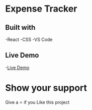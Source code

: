 # Expense Tracker

## Built with

-React
-CSS
-VS Code

## Live Demo

-[Live Demo](https://surajbasnet-developer.github.io/ProgrammingJokes)

# Show your support

Give a ⭐ if you Like this project
